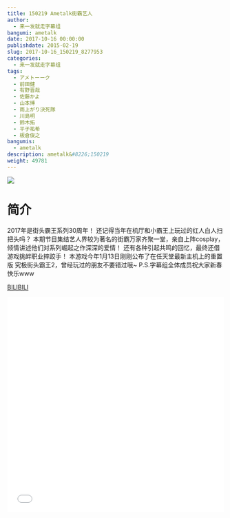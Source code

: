```yaml
---
title: 150219 Ametalk街霸艺人
author: 
  - 来一发就走字幕组
bangumi: ametalk
date: 2017-10-16 00:00:00
publishdate: 2015-02-19
slug: 2017-10-16_150219_8277953
categories: 
  - 来一发就走字幕组
tags: 
  - アメトーーク
  - 前田健
  - 有野晋哉
  - 佐藤かよ
  - 山本博
  - 雨上がり決死隊
  - 川島明
  - 鈴木拓
  - 平子祐希
  - 板倉俊之
bangumis: 
  - ametalk
description: ametalk&#8226;150219
weight: 49781
---
```


![](https://i.imgur.com/auIff0O.jpg)

# 简介  
2017年是街头霸王系列30周年！
还记得当年在机厅和小霸王上玩过的红人白人扫把头吗？
本期节目集结艺人界较为著名的街霸万家齐聚一堂，亲自上阵cosplay，倾情讲述他们对系列崛起之作深深的爱情！
还有各种引起共鸣的回忆，最终还借游戏挑衅职业摔跤手！
本游戏今年1月13日刚刚公布了在任天堂最新主机上的重置版 究极街头霸王2，曾经玩过的朋友不要错过哦~ P.S.字幕组全体成员祝大家新春快乐www 


  [BILIBILI](https://www.bilibili.com/video/av8277953/)


  <iframe src="//www.bilibili.com/html/html5player.html?cid=13618518&aid=8277953" width="100%" height="500" frameborder="0" allowfullscreen="allowfullscreen"></iframe>
